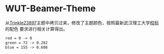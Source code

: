 # WUT-Beamer-Theme
从[Trinkle23897](https://github.com/Trinkle23897/THU-Beamer-Theme)主题中拷贝过来，修改了主题颜色，按照最新武汉理工大学[校标](http://dzb.whut.edu.cn/cycx/xxbs/)的配色
要求进行相关计算得出。

```LaTeX
red = 0 -> 0
green = 72 -> 0.282
blue = 155 -> 0.608
```
